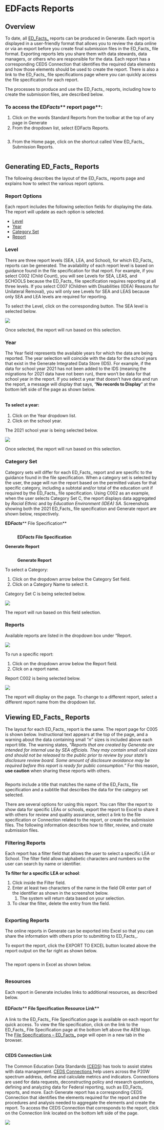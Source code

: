 # EDFacts Reports

## Overview

To date, all [ED_Facts_](https://www2.ed.gov/about/inits/ed/edfacts/index.html) reports can be produced in Generate. Each report is displayed in a user-friendly format that allows you to review the data online or via an export before you create final submission files in the ED_Facts_ file format. Exporting reports lets you share them with data stewards, data managers, or others who are responsible for the data. Each report has a corresponding CEDS Connection that identifies the required data elements and how those elements should be used to create the report. There is also a link to the ED_Facts_ file specifications page where you can quickly access the file specification for each report.

The processes to produce and use the ED_Facts_ reports, including how to create the submission files, are described below.

### **To access the ED**_**Facts**_** report page**:

1. Click on the words Standard Reports from the toolbar at the top of any page in Generate
2. From the dropdown list, select EDFacts Reports.



<figure><img src="../../../.gitbook/assets/image (74).png" alt=""><figcaption></figcaption></figure>

3. From the Home page, click on the shortcut called View ED_Facts_ Submission Reports.

<figure><img src="../../../.gitbook/assets/UserGuide_EDFacts Reports_image2 (1).png" alt=""><figcaption></figcaption></figure>

## Generating ED_Facts_ Reports <a href="#generating_edfacts_reports" id="generating_edfacts_reports"></a>

The following describes the layout of the ED_Facts_ reports page and explains how to select the various report options.

### Report Options <a href="#toc113439047" id="toc113439047"></a>

Each report includes the following selection fields for displaying the data. The report will update as each option is selected.

* [Level](./#level)
* [Year](./#year)
* [Category Set](./#category-set)
* [Report](./#viewing\_edfacts\_reports)

### Level

There are three report levels (SEA, LEA, and School), for which ED_Facts_ reports can be generated. The availability of each report level is based on guidance found in the file specification for that report. For example, if you select C002 (Child Count), you will see Levels for SEA, LEAS, and SCHOOLS because the ED_Facts_ file specification requires reporting at all three levels. If you select C007 (Children with Disabilities (IDEA) Reasons for Unilateral Removal), you will only see Levels for SEA and LEAS because only SEA and LEA levels are required for reporting.

To select the Level, click on the corresponding button. The SEA level is selected below.

![](<../../../.gitbook/assets/image (84).png>)

Once selected, the report will run based on this selection.

### Year

The Year field represents the available years for which the data are being reported. The year selection will coincide with the data for the school years that exist in the Generate Integrated Data Store (IDS). For example, if the data for school year 2021 has not been added to the IDS (meaning the migrations for 2021 data have not been run), there won’t be data for that school year in the report. If you select a year that doesn’t have data and run the report, a message will display that says, “**No records to Display**” at the bottom left side of the page as shown below.

<figure><img src="../../../.gitbook/assets/image (34).png" alt=""><figcaption></figcaption></figure>

#### To select a year:

1. Click on the Year dropdown list.
2. Click on the school year.

The 2021 school year is being selected below.

![](<../../../.gitbook/assets/image (28).png>)

Once selected, the report will run based on this selection.

### Category Set

Category sets will differ for each ED_Facts_ report and are specific to the guidance found in the file specification. When a category set is selected by the user, the page will run the report based on the permitted values for that specific category, including a subtotal and/or total of the education unit if required by the ED_Facts_ file specification. Using C002 as an example, when the user selects Category Set C, the report displays data aggregated by _Racial Ethnic_ and by _Education Environment (IDEA) SA._ Screenshots showing both the 2021 ED_Facts_ file specification and Generate report are shown below, respectively.

**ED**_**Facts**_** File Specification**

<figure><img src="../../../.gitbook/assets/image (39).png" alt=""><figcaption><p><strong>ED</strong><em><strong>Facts</strong></em><strong> File Specification</strong></p></figcaption></figure>

**Generate Report**

<figure><img src="../../../.gitbook/assets/image (29).png" alt=""><figcaption><p><strong>Generate Report</strong></p></figcaption></figure>

To select a Category:

1. Click on the dropdown arrow below the Category Set field.
2. Click on a Category Name to select it.&#x20;

Category Set C is being selected below.

![](<../../../.gitbook/assets/image (166).png>)

The report will run based on this field selection.

### Reports

Available reports are listed in the dropdown box under “Report.

![](<../../../.gitbook/assets/image (130).png>)

To run a specific report:

1. Click on the dropdown arrow below the Report field.
2. Click on a report name.

Report C002 is being selected below.

![](<../../../.gitbook/assets/image (100).png>)

The report will display on the page. To change to a different report, select a different report name from the dropdown list.

## Viewing ED_Facts_ Reports <a href="#viewing_edfacts_reports" id="viewing_edfacts_reports"></a>

The layout for each ED_Facts_ report is the same. The report page for C005 is shown below. Instructional text appears at the top of the page, and a warning about the data containing small “_n_” sizes is included above each report title. The warning states, “_Reports that are created by Generate are intended for internal use by SEA officials. They may contain small cell sizes and should not be released to the public prior to review by your state’s disclosure review board. Some amount of disclosure avoidance may be required before this report is ready for public consumption._” For this reason, **use caution** when sharing these reports with others.

<figure><img src="../../../.gitbook/assets/image (85).png" alt=""><figcaption></figcaption></figure>

Reports include a title that matches the name of the ED_Facts_ file specification and a subtitle that describes the data for the category set selected.

There are several options for using this report. You can filter the report to show data for specific LEAs or schools, export the report to Excel to share it with others for review and quality assurance, select a link to the file specification or Connection related to the report, or create the submission files. The following information describes how to filter, review, and create submission files.

### Filtering Reports <a href="#filtering_reports" id="filtering_reports"></a>

Each report has a filter field that allows the user to select a specific LEA or School. The filter field allows alphabetic characters and numbers so the user can search by name or identifier.

**To filter for a specific LEA or school**:

1. Click inside the Filter field.
2. Enter at least two characters of the name in the field OR enter part of the identifier as shown in the screenshot below.
   1. The system will return data based on your selection.
3. To clear the filter, delete the entry from the field.

<figure><img src="../../../.gitbook/assets/image (92).png" alt=""><figcaption></figcaption></figure>

### Exporting Reports <a href="#toc113439050" id="toc113439050"></a>

The online reports in Generate can be exported into Excel so that you can share the information with others prior to submitting to ED_Facts_.

To export the report, click the EXPORT TO EXCEL button located above the report output on the far right as shown below.

<figure><img src="../../../.gitbook/assets/image (94).png" alt=""><figcaption></figcaption></figure>

The report opens in Excel as shown below.

<figure><img src="../../../.gitbook/assets/image (138).png" alt=""><figcaption></figcaption></figure>

### Resources <a href="#toc113439051" id="toc113439051"></a>

Each report in Generate includes links to additional resources, as described below.

#### **ED**_**Facts**_** File Specification Resource Link**

A link to the ED_Facts_ File Specification page is available on each report for quick access. To view the file specification, click on the link to the ED_Facts_ File Specification page at the bottom left above the AEM logo. The [File Specifications – ](https://www2.ed.gov/about/inits/ed/edfacts/file-specifications.html)[ED_Facts_](https://www2.ed.gov/about/inits/ed/edfacts/file-specifications.html) page will open in a new tab in the browser.

<img src="../../../.gitbook/assets/image (185).png" alt="" data-size="original">

#### **CEDS Connection Link**

The Common Education Data Standards [(CEDS](https://ceds.ed.gov/Default.aspx)) has tools to assist states with data management. [CEDS Connections ](https://ceds.ed.gov/connect.aspx)help users across the P20W spectrum address, define and calculate metrics and indicators. Connections are used for data requests, deconstructing policy and research questions, defining and analyzing data for Federal reporting, such as ED_Facts_ reports, and more. Each Generate report has a corresponding CEDS Connection that identifies the elements required for the report and the procedures and analysis needed to aggregate the elements and create the report. To access the CEDS Connection that corresponds to the report, click on the Connection link located on the bottom left side of the page.

![](<../../../.gitbook/assets/image (141).png>)
